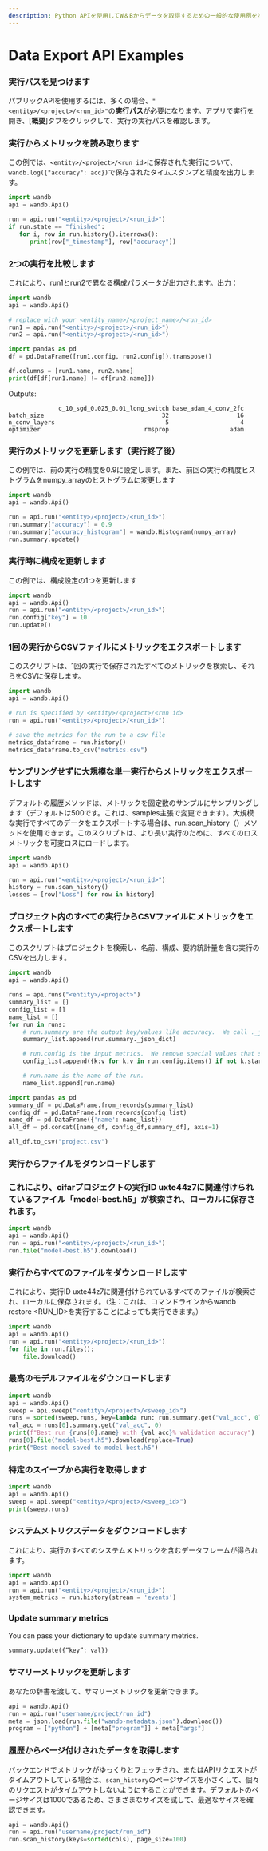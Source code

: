 ```yaml
---
description: Python APIを使用してW＆Bからデータを取得するための一般的な使用例を次に示します。
---
```


# Data Export API Examples

### 実行パスを見つけます

パブリックAPIを使用するには、多くの場合、`"<entity>/<project>/<run_id>"`の**実行パス**が必要になります。アプリで実行を開き、\[**概要**\]タブをクリックして、実行の実行パスを確認します。

### 実行からメトリックを読み取ります

この例では、`<entity>/<project>/<run_id>`に保存された実行について、`wandb.log({"accuracy": acc})`で保存されたタイムスタンプと精度を出力します。

```python
import wandb
api = wandb.Api()

run = api.run("<entity>/<project>/<run_id>")
if run.state == "finished":
   for i, row in run.history().iterrows():
      print(row["_timestamp"], row["accuracy"])
```

### 2つの実行を比較します

これにより、run1とrun2で異なる構成パラメータが出力されます。出力：

```python
import wandb
api = wandb.Api()

# replace with your <entity_name>/<project_name>/<run_id>
run1 = api.run("<entity>/<project>/<run_id>")
run2 = api.run("<entity>/<project>/<run_id>")

import pandas as pd
df = pd.DataFrame([run1.config, run2.config]).transpose()

df.columns = [run1.name, run2.name]
print(df[df[run1.name] != df[run2.name]])
```

Outputs:

```text
              c_10_sgd_0.025_0.01_long_switch base_adam_4_conv_2fc
batch_size                                 32                   16
n_conv_layers                               5                    4
optimizer                             rmsprop                 adam
```

### 実行のメトリックを更新します（実行終了後）

この例では、前の実行の精度を0.9に設定します。また、前回の実行の精度ヒストグラムをnumpy\_arrayのヒストグラムに変更します

```python
import wandb
api = wandb.Api()

run = api.run("<entity>/<project>/<run_id>")
run.summary["accuracy"] = 0.9
run.summary["accuracy_histogram"] = wandb.Histogram(numpy_array)
run.summary.update()
```

### 実行時に構成を更新します

この例では、構成設定の1つを更新します

```python
import wandb
api = wandb.Api()
run = api.run("<entity>/<project>/<run_id>")
run.config["key"] = 10
run.update()
```

### 1回の実行からCSVファイルにメトリックをエクスポートします

このスクリプトは、1回の実行で保存されたすべてのメトリックを検索し、それらをCSVに保存します。

```python
import wandb
api = wandb.Api()

# run is specified by <entity>/<project>/<run id>
run = api.run("<entity>/<project>/<run_id>")

# save the metrics for the run to a csv file
metrics_dataframe = run.history()
metrics_dataframe.to_csv("metrics.csv")
```

### サンプリングせずに大規模な単一実行からメトリックをエクスポートします

デフォルトの履歴メソッドは、メトリックを固定数のサンプルにサンプリングします（デフォルトは500です。これは、samples主張で変更できます）。大規模な実行ですべてのデータをエクスポートする場合は、run.scan\_history（）メソッドを使用できます。このスクリプトは、より長い実行のために、すべてのロスメトリックを可変ロスにロードします。

```python
import wandb
api = wandb.Api()

run = api.run("<entity>/<project>/<run_id>")
history = run.scan_history()
losses = [row["Loss"] for row in history]
```

### プロジェクト内のすべての実行からCSVファイルにメトリックをエクスポートします

このスクリプトはプロジェクトを検索し、名前、構成、要約統計量を含む実行のCSVを出力します。

```python
import wandb
api = wandb.Api()

runs = api.runs("<entity>/<project>")
summary_list = [] 
config_list = [] 
name_list = [] 
for run in runs: 
    # run.summary are the output key/values like accuracy.  We call ._json_dict to omit large files 
    summary_list.append(run.summary._json_dict) 

    # run.config is the input metrics.  We remove special values that start with _.
    config_list.append({k:v for k,v in run.config.items() if not k.startswith('_')}) 

    # run.name is the name of the run.
    name_list.append(run.name)       

import pandas as pd 
summary_df = pd.DataFrame.from_records(summary_list) 
config_df = pd.DataFrame.from_records(config_list) 
name_df = pd.DataFrame({'name': name_list}) 
all_df = pd.concat([name_df, config_df,summary_df], axis=1)

all_df.to_csv("project.csv")
```

### 実行からファイルをダウンロードします

### これにより、cifarプロジェクトの実行ID uxte44z7に関連付けられているファイル「model-best.h5」が検索され、ローカルに保存されます。

```python
import wandb
api = wandb.Api()
run = api.run("<entity>/<project>/<run_id>")
run.file("model-best.h5").download()
```

### 実行からすべてのファイルをダウンロードします

これにより、実行ID uxte44z7に関連付けられているすべてのファイルが検索され、ローカルに保存されます。（注：これは、コマンドラインからwandb restore &lt;RUN\_ID&gt;を実行することによっても実行できます。）

```python
import wandb
api = wandb.Api()
run = api.run("<entity>/<project>/<run_id>")
for file in run.files():
    file.download()
```

###  最高のモデルファイルをダウンロードします

```python
import wandb
api = wandb.Api()
sweep = api.sweep("<entity>/<project>/<sweep_id>")
runs = sorted(sweep.runs, key=lambda run: run.summary.get("val_acc", 0), reverse=True)
val_acc = runs[0].summary.get("val_acc", 0)
print(f"Best run {runs[0].name} with {val_acc}% validation accuracy")
runs[0].file("model-best.h5").download(replace=True)
print("Best model saved to model-best.h5")
```

### 特定のスイープから実行を取得します

```python
import wandb
api = wandb.Api()
sweep = api.sweep("<entity>/<project>/<sweep_id>")
print(sweep.runs)
```

###  システムメトリクスデータをダウンロードします

 これにより、実行のすべてのシステムメトリックを含むデータフレームが得られます。

```python
import wandb
api = wandb.Api()
run = api.run("<entity>/<project>/<run_id>")
system_metrics = run.history(stream = 'events')
```

### Update summary metrics

You can pass your dictionary to update summary metrics.

```python
summary.update({“key”: val})
```

###  サマリーメトリックを更新します

あなたの辞書を渡して、サマリーメトリックを更新できます。

```python
api = wandb.Api()
run = api.run("username/project/run_id")
meta = json.load(run.file("wandb-metadata.json").download())
program = ["python"] + [meta["program"]] + meta["args"]
```

### 履歴からページ付けされたデータを取得します

バックエンドでメトリックがゆっくりとフェッチされ、またはAPIリクエストがタイムアウトしている場合は、`scan_history`のページサイズを小さくして、個々のリクエストがタイムアウトしないようにすることができます。デフォルトのページサイズは1000であるため、さまざまなサイズを試して、最適なサイズを確認できます。

```python
api = wandb.Api()
run = api.run("username/project/run_id")
run.scan_history(keys=sorted(cols), page_size=100)
```



